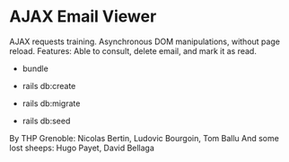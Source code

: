 # AJAX Email Viewer

AJAX requests training.
Asynchronous DOM manipulations, without page reload.
Features: Able to consult, delete email, and mark it as read.

* bundle

* rails db:create

* rails db:migrate

* rails db:seed

By THP Grenoble: Nicolas Bertin, Ludovic Bourgoin, Tom Ballu
And some lost sheeps: Hugo Payet, David Bellaga
